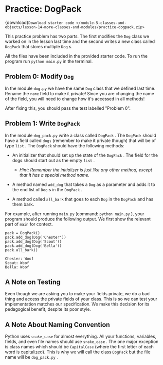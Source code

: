 # <i class="fas fa-laptop fa-fw"></i> Practice: DogPack

{download}`Download starter code </module-5-classes-and-objects/lesson-14-more-classes-and-modules/practice-dogpack.zip>`

This practice problem has two parts. The first modifies the `Dog` class we worked on in the lesson last time and the second writes a new class called `DogPack` that stores multiple `Dog` s.

All the files have been included in the provided starter code. To run the program run `python main.py` in the terminal.

## Problem 0: Modify `Dog`

In the module `dog.py` we have the same `Dog` class that we defined last time. Rename the `name` field to make it private! Since you are changing the name of the field, you will need to change how it's accessed in all methods!

After fixing this, you should pass the test labelled "Problem 0".

## Problem 1: Write `DogPack`

In the module `dog_pack.py` write a class called `DogPack` . The `DogPack` should have a field called `dogs` (remember to make it private though) that will be of type `list` . The `DogPack` should have the following methods:

- An initializer that should set up the state of the `DogPack` . The field for the dogs should start out as the empty `list` .

  - _Hint: Remember the initializer is just like any other method, except that it has a special method name._

- A method named `add_dog` that takes a `Dog` as a parameter and adds it to the end list of `Dog` s in the `DogPack` .

- A method called `all_bark` that goes to each `Dog` in the `DogPack` and has them bark.

For example, after running `main.py` (command: `python main.py` ), your program should produce the following output. We first show the relevant part of `main` for context.

```{snippet}
pack = DogPack()
pack.add_dog(Dog('Chester'))
pack.add_dog(Dog('Scout'))
pack.add_dog(Dog('Bella'))
pack.all_bark()
```

```text
Chester: Woof
Scout: Woof
Bella: Woof
```

## A Note on Testing

Even though we are asking you to make your fields private, we do a bad thing and access the private fields of your class. This is so we can test your implementation matches our specification. We make this decision for its pedagogical benefit, despite its poor style.

## A Note About Naming Convention

Python uses `snake_case` for almost everything. All your functions, variables, fields, and even file names should use `snake_case` . The one major exception is class names which should be `CapitalCase` (where the first letter of each word is capitalized). This is why we will call the class `DogPack` but the file name will be `dog_pack.py` .
